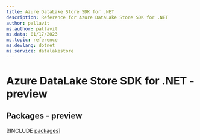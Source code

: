 ```yaml
---
title: Azure DataLake Store SDK for .NET
description: Reference for Azure DataLake Store SDK for .NET
author: pallavit
ms.author: pallavit
ms.data: 01/17/2023
ms.topic: reference
ms.devlang: dotnet
ms.service: datalakestore
---
```

# Azure DataLake Store SDK for .NET - preview
## Packages - preview
[!INCLUDE [packages](datalake-store-index.md)]